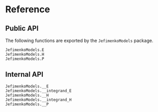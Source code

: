 # Reference

## Public API

The following functions are exported by the `JefimenkoModels` package.

```@docs
JefimenkoModels.E
JefimenkoModels.H
JefimenkoModels.P
```

## Internal API

```@docs
JefimenkoModels.__E
JefimenkoModels.__integrand_E
JefimenkoModels.__H
JefimenkoModels.__integrand_H
JefimenkoModels.__P
```

